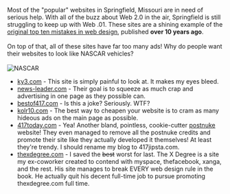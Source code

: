 Most of the &quot;popular&quot; websites in Springfield, Missouri are in need of serious help. With all of the buzz about Web 2.0 in the air, Springfield is still struggling to keep up with Web .01. These sites are a shining example of the <a href="http://www.useit.com/alertbox/9605a.html" title="Top 10 Mistakes in Web Design">original top ten mistakes in web design</a>, published <b>over 10 years ago</b>.<br />
<br />
On top of that, all of these sites have far too many ads!   Why do people want their websites to look like NASCAR vehicles?<br />
<br />
<img src="http://jipsta.files.wordpress.com/2006/06/nascar-decal-closeup.jpg" alt="NASCAR" /><br />
<ul>
<li class="MsoNormal"><a href="http://www.ky3.com" title="KY3">ky3.com</a> - This site is simply      painful to look at. It makes my eyes bleed.</li>
<li class="MsoNormal"><a href="http://www.news-leader.com" title="News-Leader">news-leader.com</a> - Their goal is      to squeeze as much crap and advertising in one page as they possible can.</li>
<li class="MsoNormal"><a href="http://www.bestof417.com/" title="Best of 417">bestof417.com</a> - Is this a joke?      Seriously. WTF?</li>
<li class="MsoNormal"><a href="http://www.kolr10.com" title="kolr10.com">kolr10.com</a> - The best way to cheapen      your website is to cram as many hideous ads on the main page as possible.</li>
<li class="MsoNormal"><a href="http://www.417today.com" title="417today">417today.com</a> - Yea! Another bland,      pointless, cookie-cutter <a href="http://www.postnuke.com/" title="postnuke">postnuke</a> website!      They even managed to remove all the postnuke credits and promote their      site like they actually developed it themselves! At least they&#39;re trendy.      I should rename my blog to 417jipsta.com.</li>
<li class="MsoNormal"><a href="http://www.thexdegree.com" title="thexdegree.com">thexdegree.com</a> - I saved the <s>best</s>      worst for last. The X Degree is a site my ex-coworker created to contend      with myspace, thefacebook, xanga, and the rest. His site manages to break      EVERY web design rule in the book. He actually quit his decent full-time      job to pursue promoting thexdegree.com full time.</li>
</ul><br />